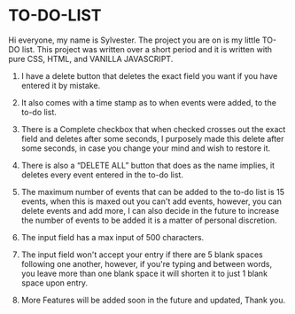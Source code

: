 # TO-DO-LIST

Hi everyone, my name is Sylvester. The project you are on is my little TO-DO list.
This project was written over a short period and it is written with pure CSS, HTML, and VANILLA JAVASCRIPT. 


1)	I have a delete button that deletes the exact field you want if you have entered it by mistake.

2)	It also comes with a time stamp as to when events were added, to the to-do list.


3)	There is a Complete checkbox that when checked crosses out the exact field and deletes after some seconds, I purposely made this delete after some seconds, in case you change your mind and wish to restore it.


4)	There is also a “DELETE ALL” button that does as the name implies, it deletes every event entered in the to-do list.


5)	The maximum number of events that can be added to the to-do list is 15 events, when this is maxed out you can't add events, however, you can delete events and add more, I can also decide in the future to increase the number of events to be added it is a matter of personal discretion.


6)	The input field has a max input of 500 characters.


7)	The input field won't accept your entry if there are 5 blank spaces following one another, however, if you're typing and between words, you leave more than one blank space it will shorten it to just 1 blank space upon entry.


8)	More Features will be added soon in the future and updated, Thank you.
